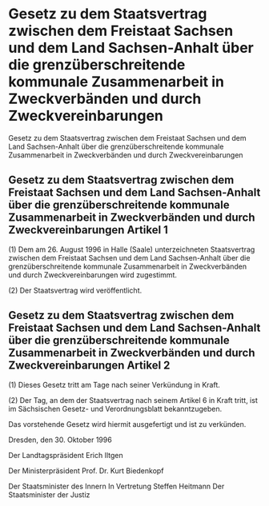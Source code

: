 # Gesetz zu dem Staatsvertrag zwischen dem Freistaat Sachsen und dem Land Sachsen-Anhalt über die grenzüberschreitende kommunale Zusammenarbeit in Zweckverbänden und durch Zweckvereinbarungen

Gesetz zu dem Staatsvertrag zwischen dem Freistaat Sachsen und dem Land Sachsen-Anhalt über die grenzüberschreitende kommunale Zusammenarbeit in Zweckverbänden und durch Zweckvereinbarungen

## Gesetz zu dem Staatsvertrag zwischen dem Freistaat Sachsen und dem Land Sachsen-Anhalt über die grenzüberschreitende kommunale Zusammenarbeit in Zweckverbänden und durch Zweckvereinbarungen Artikel 1

(1) Dem am 26. August 1996 in Halle (Saale) unterzeichneten 
        Staatsvertrag zwischen dem Freistaat Sachsen und dem Land Sachsen-Anhalt über die grenzüberschreitende kommunale Zusammenarbeit in Zweckverbänden und durch Zweckvereinbarungen wird zugestimmt.

(2) Der Staatsvertrag wird veröffentlicht.


## Gesetz zu dem Staatsvertrag zwischen dem Freistaat Sachsen und dem Land Sachsen-Anhalt über die grenzüberschreitende kommunale Zusammenarbeit in Zweckverbänden und durch Zweckvereinbarungen Artikel 2

(1) Dieses Gesetz tritt am Tage nach seiner Verkündung in Kraft.

(2) Der Tag, an dem der Staatsvertrag nach seinem Artikel 6 in Kraft tritt, ist im Sächsischen Gesetz- und Verordnungsblatt bekanntzugeben.

Das vorstehende Gesetz wird hiermit ausgefertigt und ist zu verkünden.

Dresden, den 30. Oktober 1996

Der Landtagspräsident 
         Erich Iltgen

Der Ministerpräsident 
         Prof. Dr. Kurt Biedenkopf

Der Staatsminister des Innern 
         In Vertretung 
         Steffen Heitmann 
         Der Staatsminister der Justiz


